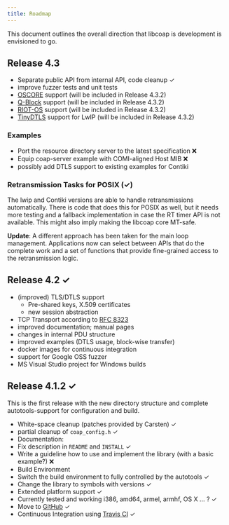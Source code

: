```yaml
---
title: Roadmap
---
```


This document outlines the overall direction that libcoap is
development is envisioned to go.

## Release 4.3

* Separate public API from internal API, code cleanup ✓
* improve fuzzer tests and unit tests
* [OSCORE](https://tools.ietf.org/html/rfc8613)
  support (will be included in Release 4.3.2)
* [Q-Block](https://tools.ietf.org/html/rfc9177)
  support (will be included in Release 4.3.2)
* [RIOT-OS](https://riot-os.org)
  support (will be included in Release 4.3.2)
* [TinyDTLS](https://projects.eclipse.org/projects/iot.tinydtls)
  support for LwIP (will be included in Release 4.3.2)

### Examples

* Port the resource directory server to the latest specification ❌
* Equip coap-server example with COMI-aligned Host MIB ❌
* possibly add DTLS support to existing examples for Contiki

### Retransmission Tasks for POSIX (✓)

The lwip and Contiki versions are able to handle retransmissions
automatically.  There is code that does this for POSIX as well, but it
needs more testing and a fallback implementation in case the RT timer
API is not available. This might also imply making the libcoap core
MT-safe.

**Update**: A different approach has been taken for the main loop
management. Applications now can select between APIs that do the
complete work and a set of functions that provide fine-grained access
to the retransmission logic.

## Release 4.2  ✓

* (improved) TLS/DTLS support
    * Pre-shared keys, X.509 certificates
    * new session abstraction
* TCP Transport according to [RFC 8323](https://tools.ietf.org/html/rfc8323)
* improved documentation; manual pages
* changes in internal PDU structure
* improved examples (DTLS usage, block-wise transfer)
* docker images for continuous integration
* support for Google OSS fuzzer
* MS Visual Studio project for Windows builds

## Release 4.1.2 ✓

This is the first release with the new directory structure and complete autotools-support for configuration and build.

* White-space cleanup (patches provided by Carsten) ✓
* partial cleanup of ``coap_config.h``  ✓
* Documentation:
* Fix description in ``README`` and ``INSTALL``  ✓
* Write a guideline how to use and implement the library (with a basic example?) ❌
* Build Environment
* Switch the build environment to fully controlled by the autotools ✓
* Change the library to symbols with versions ✓
* Extended platform support ✓
* Currently tested and working i386, amd64, armel, armhf, OS X ... ? ✓
* Move to [GitHub](https://github.com/obgm/libcoap) ✓
* Continuous Integration using [Travis CI](https://travis-ci.org/obgm/libcoap/)  ✓
